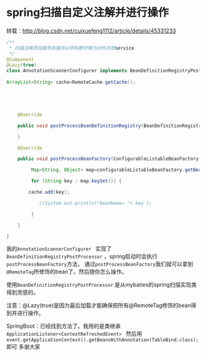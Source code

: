 # spring扫描自定义注解并进行操作

转载：http://blog.csdn.net/cuixuefeng1112/article/details/45331233

```java
/**
 * 扫描注解添加服务到缓存以供判断时候为对外开放service
 */
@Component
@Lazy(true)
class AnnotationScannerConfigurer implements BeanDefinitionRegistryPostProcessor {
    
ArrayList<String> cache=RemoteCache.getCache();





    @Override

    public void postProcessBeanDefinitionRegistry(BeanDefinitionRegistry beanDefinitionRegistry) throws BeansException {

    }

    @Override

    public void postProcessBeanFactory(ConfigurableListableBeanFactory postProcessBeanFactory) throws BeansException {

         Map<String, Object> map=configurableListableBeanFactory.getBeansWithAnnotation(RemoteTag.class);

         for (String key : map.keySet()) {

        cache.add(key);

            //System.out.println("beanName= "+ key );

         }

    }

}
```

我的`AnnotationScannerConfigurer ` 实现了`BeanDefinitionRegistryPostProcessor` ，spring启动时会执行`postProcessBeanFactory`方法，
通过`postProcessBeanFactory`我们就可以拿到`@RemoteTag`所修饰的bean了。然后随你怎么操作。

使用`BeanDefinitionRegistryPostProcessor` 是从mybaties的spring扫描实现类得到灵感的。

注意：@Lazy(true)是因为最后加载才能确保把所有@RemoteTag修饰的bean得到并进行操作。

 

SpringBoot：已经找到方法了。我用的是类继承`ApplicationListener<ContextRefreshedEvent> `
然后用`event.getApplicationContext().getBeansWithAnnotation(TableBind.class);`即可
多谢大家